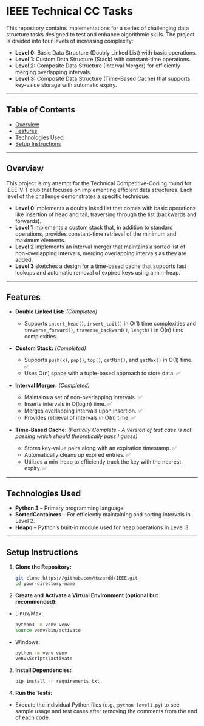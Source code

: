 # IEEE Technical CC Tasks

This repository contains implementations for a series of challenging data structure tasks designed to test and enhance algorithmic skills. The project is divided into four levels of increasing complexity:

- **Level 0:** Basic Data Structure (Doubly Linked List) with basic operations.
- **Level 1:** Custom Data Structure (Stack) with constant-time operations.
- **Level 2:** Composite Data Structure (Interval Merger) for efficiently merging overlapping intervals.
- **Level 3:** Composite Data Structure (Time-Based Cache) that supports key-value storage with automatic expiry.

---

## Table of Contents
- [Overview](#overview)
- [Features](#features)
- [Technologies Used](#technologies-used)
- [Setup Instructions](#setup-instructions)

---

## Overview

This project is my attempt for the Technical Competitive-Coding round for IEEE-VIT club that focuses on implementing efficient data structures. Each level of the challenge demonstrates a specific technique:
- **Level 0** implements a doubly lnked list that comes with basic operations like insertion of head and tail, traversing through the list (backwards and forwards).
- **Level 1** implements a custom stack that, in addition to standard operations, provides constant-time retrieval of the minimum and maximum elements.
- **Level 2** implements an interval merger that maintains a sorted list of non-overlapping intervals, merging overlapping intervals as they are added.
- **Level 3** sketches a design for a time-based cache that supports fast lookups and automatic removal of expired keys using a min-heap.

---

## Features

- **Double Linked List:** *(Completed)*
  - Supports `insert_head()`, `insert_tail()` in O(1) time complexities and `traverse_forward()`, `traverse_backward()`, `length()` in O(n) time complexities.

- **Custom Stack:** *(Completed)*
  - Supports `push(x)`, `pop()`, `top()`, `getMin()`, and `getMax()` in O(1) time. ✅
  - Uses O(n) space with a tuple-based approach to store data. ✅

- **Interval Merger:** *(Completed)*
  - Maintains a set of non-overlapping intervals. ✅
  - Inserts intervals in O(log n) time. ✅
  - Merges overlapping intervals upon insertion. ✅
  - Provides retrieval of intervals in O(n) time. ✅

- **Time-Based Cache:** *(Partially Complete - A version of test case is not passing which should theoretically pass I guess)*
  - Stores key-value pairs along with an expiration timestamp. ✅
  - Automatically cleans up expired entries. ✅
  - Utilizes a min-heap to efficiently track the key with the nearest expiry. ✅

---

## Technologies Used

- **Python 3** – Primary programming language.
- **SortedContainers** – For efficiently maintaining and sorting intervals in Level 2.
- **Heapq** – Python’s built-in module used for heap operations in Level 3.

---

## Setup Instructions

1. **Clone the Repository:**
   ```bash
   git clone https://github.com/Hxzardd/IEEE.git
   cd your-directory-name
   ```

2. **Create and Activate a Virtual Environment (optional but recommended):**
 - Linux/Max:
   ```bash
   python3 -m venv venv
   source venv/bin/activate
   ```

 - Windows:
    ```bash
   python -m venv venv
   venv\Scripts\activate
   ```

3. **Install Dependencies:**
   ```bash
   pip install -r requirements.txt
   ```

4. **Run the Tests:**
- Execute the individual Python files (e.g., `python level1.py`) to see sample usage and test cases after removing the comments from the end of each code.